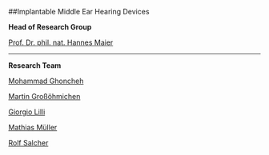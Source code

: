 ##Implantable Middle Ear Hearing Devices 

**Head of Research Group**   															
																						
[Prof. Dr. phil. nat. Hannes Maier](staff/HMA.html "Prof. Dr. phil. nat. Hannes Maier")	
														
---

**Research Team**

[Mohammad Ghoncheh](staff/MGH.html "Mohammad Ghoncheh")

[Martin Großöhmichen](staff/MGR.html "Martin Großöhmichen")
 
[Giorgio Lilli](staff/GLI.html "Giorgio Lilli")
	
[Mathias Müller ](staff/MMU.html "Mathias Müller ")
		
[Rolf Salcher](staff/RSA.html "Rolf Salcher")





 



